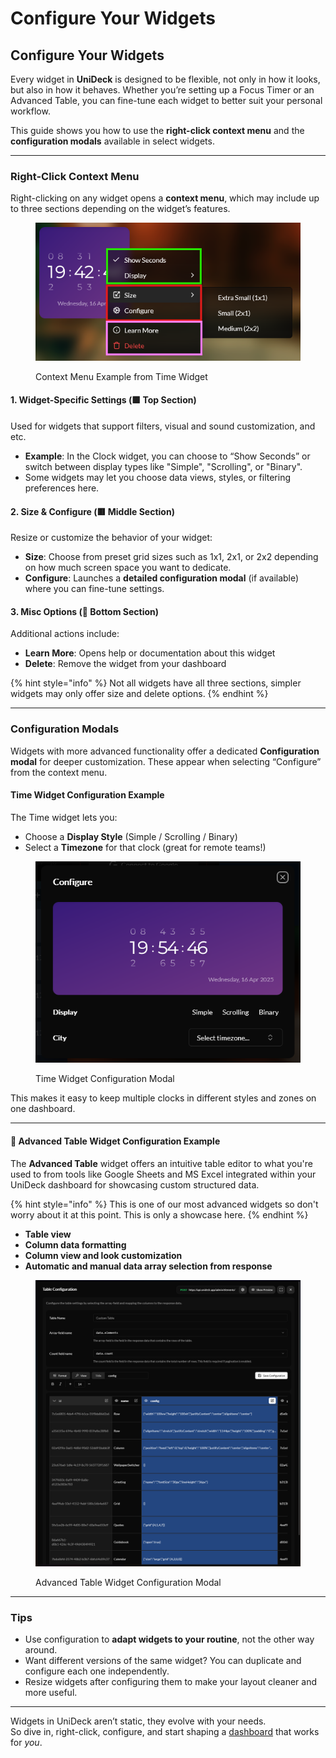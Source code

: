 # Configure Your Widgets

## Configure Your Widgets

Every widget in **UniDeck** is designed to be flexible, not only in how it looks, but also in how it behaves. Whether you’re setting up a Focus Timer or an Advanced Table, you can fine-tune each widget to better suit your personal workflow.

This guide shows you how to use the **right-click context menu** and the **configuration modals** available in select widgets.

***

### Right-Click Context Menu

Right-clicking on any widget opens a **context menu**, which may include up to three sections depending on the widget’s features.

<figure><img src="../../.gitbook/assets/image.png" alt=""><figcaption><p>Context Menu Example from Time Widget</p></figcaption></figure>

#### 1. Widget-Specific Settings (🟩 Top Section)

Used for widgets that support filters, visual and sound customization, and etc.

* **Example**: In the Clock widget, you can choose to “Show Seconds” or switch between display types like "Simple", "Scrolling", or "Binary".
* Some widgets may let you choose data views, styles, or filtering preferences here.

#### 2. Size & Configure (🟥 Middle Section)

Resize or customize the behavior of your widget:

* **Size**: Choose from preset grid sizes such as 1x1, 2x1, or 2x2 depending on how much screen space you want to dedicate.
* **Configure**: Launches a **detailed configuration modal** (if available) where you can fine-tune settings.

#### 3. Misc Options (🩷 Bottom Section)

Additional actions include:

* **Learn More**: Opens help or documentation about this widget
* **Delete**: Remove the widget from your dashboard

{% hint style="info" %}
Not all widgets have all three sections, simpler widgets may only offer size and delete options.
{% endhint %}

***

### Configuration Modals

Widgets with more advanced functionality offer a dedicated **Configuration modal** for deeper customization. These appear when selecting “Configure” from the context menu.

#### Time Widget Configuration Example

The Time widget lets you:

* Choose a **Display Style** (Simple / Scrolling / Binary)
* Select a **Timezone** for that clock (great for remote teams!)

<figure><img src="../../.gitbook/assets/image (1).png" alt=""><figcaption><p>Time Widget Configuration Modal</p></figcaption></figure>

This makes it easy to keep multiple clocks in different styles and zones on one dashboard.

***

#### 📄 Advanced Table Widget Configuration Example

The **Advanced Table** widget offers an intuitive table editor to what you're used to from tools like Google Sheets and MS Excel integrated within your UniDeck dashboard for showcasing custom structured data.&#x20;

{% hint style="info" %}
This is one of our most advanced widgets so don't worry about it at this point. This is only a showcase here.
{% endhint %}

* **Table view**
* **Column data formatting**
* **Column view and look customization**
* **Automatic and manual data array selection from response**

<figure><img src="../../.gitbook/assets/image (2).png" alt="" width="563"><figcaption><p>Advanced Table Widget Configuration Modal</p></figcaption></figure>

***

### Tips

* Use configuration to **adapt widgets to your routine**, not the other way around.
* Want different versions of the same widget? You can duplicate and configure each one independently.
* Resize widgets after configuring them to make your layout cleaner and more useful.

***

Widgets in UniDeck aren’t static, they evolve with your needs.\
So dive in, right-click, configure, and start shaping a [dashboard](https://dash.unideck.app/) that works for _you_.
